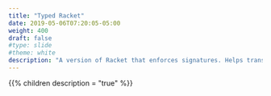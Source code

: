 ```yaml
---
title: "Typed Racket"
date: 2019-05-06T07:20:05-05:00
weight: 400
draft: false
#type: slide
#theme: white
description: "A version of Racket that enforces signatures. Helps transition to strongly typed languages like Java."
---
```


{{% children description = "true" %}}

